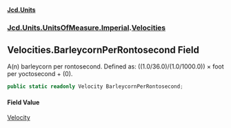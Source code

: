 #### [Jcd.Units](index.md 'index')
### [Jcd.Units.UnitsOfMeasure.Imperial](Jcd.Units.UnitsOfMeasure.Imperial.md 'Jcd.Units.UnitsOfMeasure.Imperial').[Velocities](Velocities.md 'Jcd.Units.UnitsOfMeasure.Imperial.Velocities')

## Velocities.BarleycornPerRontosecond Field

A(n) barleycorn per rontosecond. Defined as: ((1.0/36.0)/(1.0/1000.0)) × foot per yoctosecond + (0).

```csharp
public static readonly Velocity BarleycornPerRontosecond;
```

#### Field Value
[Velocity](Velocity.md 'Jcd.Units.UnitTypes.Velocity')
